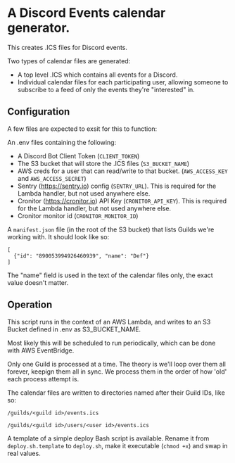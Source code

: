 # A Discord Events calendar generator.

This creates .ICS files for Discord events.

Two types of calendar files are generated:
- A top level .ICS which contains all events for a Discord.
- Individual calendar files for each participating user, allowing someone to subscribe to a feed of only the events they're "interested" in.

## Configuration

A few files are expected to exsit for this to function:

An .env files containing the following:
- A Discord Bot Client Token (`CLIENT_TOKEN`)
- The S3 bucket that will store the .ICS files (`S3_BUCKET_NAME`)
- AWS creds for a user that can read/write to that bucket. (`AWS_ACCESS_KEY` and `AWS_ACCESS_SECRET`)
- Sentry (https://sentry.io) config (`SENTRY_URL`). This is required for the Lambda handler, but not used anywhere else.
- Cronitor (https://cronitor.io) API Key (`CRONITOR_API_KEY`). This is required for the Lambda handler, but not used anywhere else.
- Cronitor monitor id (`CRONITOR_MONITOR_ID`)

A `manifest.json` file (in the root of the S3 bucket) that lists Guilds we're working with. It should look like so:

```
[
  {"id": "890053994926460939", "name": "Def"}
]
```

The "name" field is used in the text of the calendar files only, the exact value doesn't matter.

## Operation

This script runs in the context of an AWS Lambda, and writes to an S3 Bucket defined in .env as S3_BUCKET_NAME.

Most likely this will be scheduled to run periodically, which can be done with AWS EventBridge.

Only one Guild is processed at a time. The theory is we'll loop over them all forever, keepign them all in sync. We process them in the order of how 'old' each process attempt is.

The calendar files are written to directories named after their Guild IDs, like so:

`/guilds/<guild id>/events.ics`

`/guilds/<guild id>/users/<user id>/events.ics`

A template of a simple deploy Bash script is available. Rename it from `deploy.sh.template` to `deploy.sh`, make it executable (`chmod +x`) and swap in real values.
